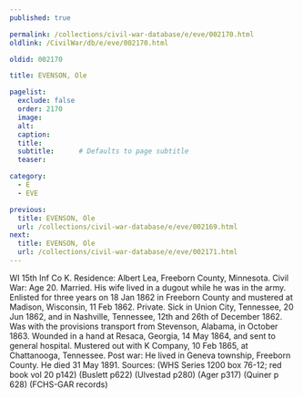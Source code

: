 ```yaml
---
published: true

permalink: /collections/civil-war-database/e/eve/002170.html
oldlink: /CivilWar/db/e/eve/002170.html

oldid: 002170

title: EVENSON, Ole

pagelist:
  exclude: false
  order: 2170
  image: 
  alt:
  caption:
  title:
  subtitle:      # Defaults to page subtitle
  teaser:

category: 
  - E 
  - EVE

previous:
  title: EVENSON, Ole
  url: /collections/civil-war-database/e/eve/002169.html  
next:
  title: EVENSON, Ole
  url: /collections/civil-war-database/e/eve/002171.html   
---
```

WI 15th Inf Co K. Residence: Albert Lea, Freeborn County, Minnesota. Civil War: Age 20. Married. His wife lived in a dugout while he was in the army. Enlisted for three years on 18 Jan 1862 in Freeborn County and mustered at Madison, Wisconsin, 11 Feb 1862. Private. Sick in Union City, Tennessee, 20 Jun 1862, and in Nashville, Tennessee, 12th and 26th of December 1862. Was with the provisions transport from Stevenson, Alabama, in October 1863. Wounded in a hand at Resaca, Georgia, 14 May 1864, and sent to general hospital. Mustered out with K Company, 10 Feb 1865, at Chattanooga, Tennessee. Post war: He lived in Geneva township, Freeborn County. He died 31 May 1891. Sources: (WHS Series 1200 box 76-12; red book vol 20 p142) (Buslett p622) (Ulvestad p280) (Ager p317) (Quiner p 628) (FCHS-GAR records)